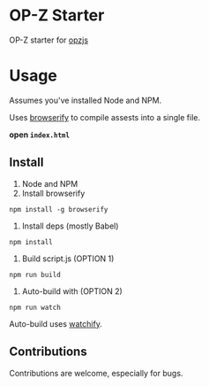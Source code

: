# OP-Z Starter

OP-Z starter for [opzjs](https://github.com/nbw/opz)

# Usage

Assumes you've installed Node and NPM.

Uses [browserify](https://github.com/browserify/browserify) to compile assests into a single file.

**open `index.html`**

## Install

1. Node and NPM
1. Install browserify

```
npm install -g browserify
```

1. Install deps (mostly Babel)

```
npm install
```

1. Build script.js (OPTION 1)

```
npm run build
```

1. Auto-build with (OPTION 2)

```
npm run watch
```

Auto-build uses [watchify](https://github.com/browserify/watchify).

## Contributions

Contributions are welcome, especially for bugs.

